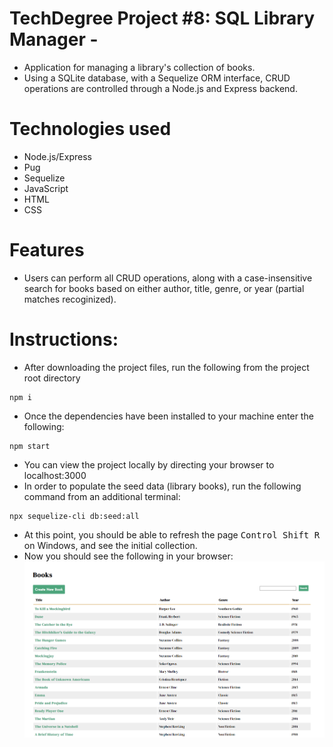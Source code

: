 # TechDegree Project #8: SQL Library Manager - 

* Application for managing a library's collection of books.
* Using a SQLite database, with a Sequelize ORM interface, 
CRUD operations are controlled through a Node.js and Express backend.  

# Technologies used

* Node.js/Express
* Pug
* Sequelize
* JavaScript
* HTML
* CSS

# Features

* Users can perform all CRUD operations, along with a case-insensitive search 
for books based on either author, title, genre, or year (partial matches recoginized).

# Instructions:

* After downloading the project files, run the following from the project root directory
```
npm i
```
* Once the dependencies have been installed to your machine enter the following:
```
npm start
```
* You can view the project locally by directing your browser to localhost:3000
* In order to populate the seed data (library books), run the following command 
from an additional terminal:
```
npx sequelize-cli db:seed:all
```
* At this point, you should be able to refresh the page <kbd>Control Shift R</kbd> on Windows, and see the initial collection.
* Now you should see the following in your browser: ![image](./public/images/landing_image.png)
